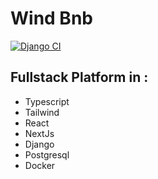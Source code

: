 # Wind Bnb
[![Django CI](https://github.com/Yggdrasill501/wind_bnb/actions/workflows/django.yml/badge.svg)](https://github.com/Yggdrasill501/wind_bnb/actions/workflows/django.yml)
## Fullstack Platform in :
- Typescript
- Tailwind
- React
- NextJs
- Django
- Postgresql
- Docker

